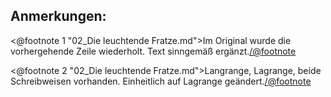 Anmerkungen:
------------

<@footnote 1 "02_Die leuchtende Fratze.md">Im Original wurde die
vorhergehende Zeile wiederholt. Text sinngemäß ergänzt.</@footnote>

<@footnote 2 "02_Die leuchtende Fratze.md">Langrange, Lagrange, beide
Schreibweisen vorhanden. Einheitlich auf Lagrange geändert.</@footnote>

